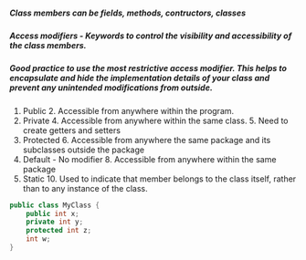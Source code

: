 ##### Class members can be fields, methods, contructors, classes
##### Access modifiers - Keywords to control the visibility and accessibility of the class members.
##### Good practice to use the most restrictive access modifier. This helps to encapsulate and hide the implementation details of your class and prevent any unintended modifications from outside.
1. Public
   2. Accessible from anywhere within the program.
3. Private
   4. Accessible from anywhere within the same class.
   5. Need to create getters and setters 
5. Protected
   6. Accessible from anywhere the same package and its subclasses outside the package
7. Default - No modifier
   8. Accessible from anywhere within the same package
9. Static 
   10. Used to indicate that member belongs to the class itself, rather than to any instance of the class.

````java
public class MyClass {
    public int x;
    private int y;
    protected int z;
    int w;
}
````




